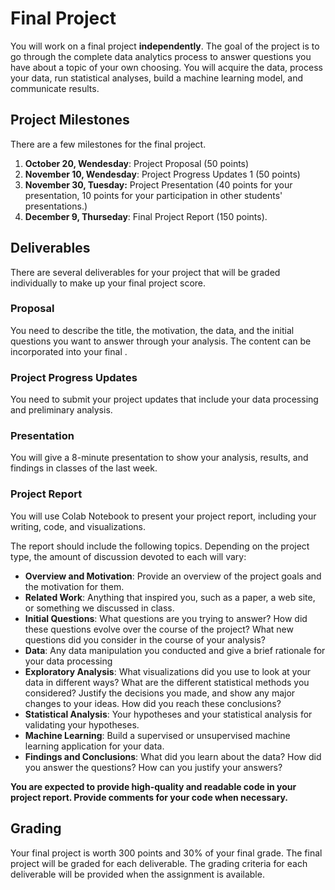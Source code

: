 # Final Project

You will work on a final project **independently**. The goal of the project is to go through the complete data analytics process to answer questions you have about a topic of your own choosing. You will acquire the data, process your data, run statistical analyses, build a machine learning model, and communicate results.

## Project Milestones

There are a few milestones for the final project.

1. **October 20, Wendesday**: Project Proposal (50 points) 
2. **November 10, Wendesday**: Project Progress Updates 1 (50 points)
3. **November 30, Tuesday:** Project Presentation (40 points for your presentation, 10 points for your participation in other students' presentations.)
5. **December 9, Thurseday**: Final Project Report (150 points).

## Deliverables

There are several deliverables for your project that will be graded individually to make up your final project score.

### Proposal

You need to describe the title, the motivation, the data, and the initial questions you want to answer through your analysis. The content can be incorporated into your final .

### Project Progress Updates

You need to submit your project updates that include your data processing and preliminary analysis.

### Presentation

You will give a 8-minute presentation to show your analysis, results, and findings in classes of the last week.

### Project Report

You will use Colab Notebook to present your project report, including your writing, code, and visualizations.

The report should include the following topics. Depending on the project type, the amount of discussion devoted to each will vary:

- **Overview and Motivation**: Provide an overview of the project goals and the motivation for them.
- **Related Work**: Anything that inspired you, such as a paper, a web site, or something we discussed in class.
- **Initial Questions**: What questions are you trying to answer? How did these questions evolve over the course of the project? What new questions did you consider in the course of your analysis?
- **Data**: Any data manipulation you conducted and give a brief rationale for your data processing
- **Exploratory Analysis**: What visualizations did you use to look at your data in different ways? What are the different statistical methods you considered? Justify the decisions you made, and show any major changes to your ideas. How did you reach these conclusions?
- **Statistical Analysis**: Your hypotheses and your statistical analysis for validating your hypotheses.
- **Machine Learning**: Build a supervised or unsupervised machine learning application for your data.
- **Findings and Conclusions**: What did you learn about the data? How did you answer the questions? How can you justify your answers?

**You are expected to provide high-quality and readable code in your project report. Provide comments for your code when necessary.**

## Grading

Your final project is worth 300 points and 30% of your final grade. The final project will be graded for each deliverable. The grading criteria for each deliverable will be provided when the assignment is available.